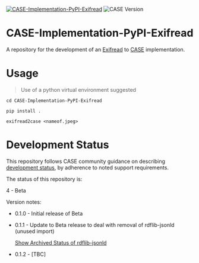 [![CASE-Implementation-PyPI-Exifread](https://github.com/casework/CASE-Implementation-PyPI-Exifread/actions/workflows/python-package.yml/badge.svg)](https://github.com/casework/CASE-Implementation-PyPI-Exifread/actions/workflows/python-package.yml)
![CASE Version](https://img.shields.io/badge/CASE%20Version-1.2.0-brightgreen)

# CASE-Implementation-PyPI-Exifread

A repository for the development of an [Exifread](https://pypi.org/project/Exifread/) to [CASE](https://caseontology.org) implementation.

# Usage
> Use of a python virtual environment suggested

```cd CASE-Implementation-PyPI-Exifread```

```pip install .```

```exifread2case <nameof.jpeg>```


# Development Status
This repository follows CASE community guidance on describing [development status](https://caseontology.org/resources/github_policies.html#development-statuses), by adherence to noted support requirements.

The status of this repository is:

4 - Beta

Version notes:
- 0.1.0 - Initial release of Beta

- 0.1.1 - Update to Beta release to deal with removal of rdflib-jsonld (unused import)
  
    [Show Archived Status of rdflib-jsonld](https://github.com/RDFLib/rdflib-jsonld)

- 0.1.2 - [TBC]
